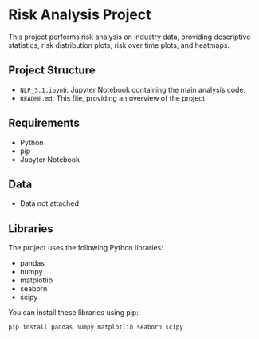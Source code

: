 # Risk Analysis Project

This project performs risk analysis on industry data, providing descriptive statistics, risk distribution plots, risk over time plots, and heatmaps.

## Project Structure

*   `NLP_3.1.ipynb`: Jupyter Notebook containing the main analysis code.
*   `README.md`: This file, providing an overview of the project.

## Requirements

*   Python
*   pip
*   Jupyter Notebook
  
## Data
*   Data not attached

## Libraries

The project uses the following Python libraries:

*   pandas
*   numpy
*   matplotlib
*   seaborn
*   scipy

You can install these libraries using pip:

```bash
pip install pandas numpy matplotlib seaborn scipy


